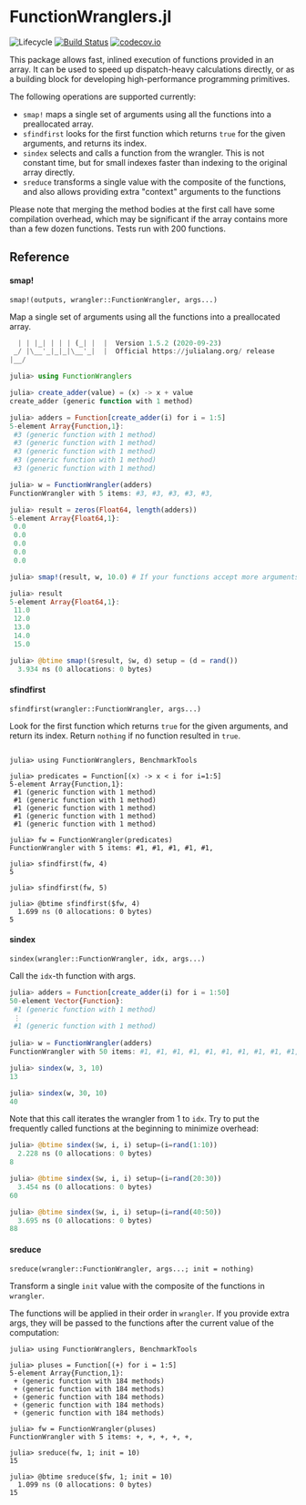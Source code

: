 # FunctionWranglers.jl

![Lifecycle](https://img.shields.io/badge/lifecycle-maturing-green.svg)
[![Build Status](https://travis-ci.com/tisztamo/FunctionWranglers.jl.svg?branch=master)](https://travis-ci.com/tisztamo/FunctionWranglers.jl)
[![codecov.io](http://codecov.io/github/tisztamo/FunctionWranglers.jl/coverage.svg?branch=master)](http://codecov.io/github/tisztamo/FunctionWranglers.jl?branch=master)

This package allows fast, inlined execution of functions provided in an array. It can be used to speed up dispatch-heavy calculations directly, or as a building block for developing high-performance programming primitives.

The following operations are supported currently:

- `smap!` maps a single set of arguments using all the functions into a preallocated array. 
- `sfindfirst` looks for the first function which returns `true` for the given arguments, and returns its index.
- `sindex` selects and calls a function from the wrangler. This is not constant time, but for small indexes faster than indexing to the original array directly.
- `sreduce` transforms a single value with the composite of the functions, and also allows providing extra "context" arguments to the functions

Please note that merging the method bodies at the first call have some compilation overhead, which may be significant if the array contains more than a few dozen functions. Tests run with 200 functions.

## Reference

#### smap!

    smap!(outputs, wrangler::FunctionWrangler, args...)

Map a single set of arguments using all the functions into a preallocated array.

```julia
  | | |_| | | | (_| |  |  Version 1.5.2 (2020-09-23)
 _/ |\__'_|_|_|\__'_|  |  Official https://julialang.org/ release
|__/ 

julia> using FunctionWranglers

julia> create_adder(value) = (x) -> x + value
create_adder (generic function with 1 method)

julia> adders = Function[create_adder(i) for i = 1:5]
5-element Array{Function,1}:
 #3 (generic function with 1 method)
 #3 (generic function with 1 method)
 #3 (generic function with 1 method)
 #3 (generic function with 1 method)
 #3 (generic function with 1 method)

julia> w = FunctionWrangler(adders)
FunctionWrangler with 5 items: #3, #3, #3, #3, #3, 

julia> result = zeros(Float64, length(adders))
5-element Array{Float64,1}:
 0.0
 0.0
 0.0
 0.0
 0.0

julia> smap!(result, w, 10.0) # If your functions accept more arguments, you can also provide them here

julia> result
5-element Array{Float64,1}:
 11.0
 12.0
 13.0
 14.0
 15.0

julia> @btime smap!($result, $w, d) setup = (d = rand())
  3.934 ns (0 allocations: 0 bytes)
```


#### sfindfirst

    sfindfirst(wrangler::FunctionWrangler, args...)

Look for the first function which returns `true` for the given arguments, and return its index. Return `nothing` if no function resulted in `true`.

```

julia> using FunctionWranglers, BenchmarkTools

julia> predicates = Function[(x) -> x < i for i=1:5]
5-element Array{Function,1}:
 #1 (generic function with 1 method)
 #1 (generic function with 1 method)
 #1 (generic function with 1 method)
 #1 (generic function with 1 method)
 #1 (generic function with 1 method)

julia> fw = FunctionWrangler(predicates)
FunctionWrangler with 5 items: #1, #1, #1, #1, #1, 

julia> sfindfirst(fw, 4)
5

julia> sfindfirst(fw, 5)

julia> @btime sfindfirst($fw, 4)
  1.699 ns (0 allocations: 0 bytes)
5
```


#### sindex

    sindex(wrangler::FunctionWrangler, idx, args...)

Call the `idx`-th function with args.

```julia
julia> adders = Function[create_adder(i) for i = 1:50]
50-element Vector{Function}:
 #1 (generic function with 1 method)
 ⋮
 #1 (generic function with 1 method)
 
julia> w = FunctionWrangler(adders)
FunctionWrangler with 50 items: #1, #1, #1, #1, #1, #1, #1, #1, #1, #1, #1, #1, #1, #1, #1, #1, #1, #1, #1, #1, #1, #1, #1, #1, #1, #1, #1, #1, #1, #1, #1, #1, #1, #1, #1, #1, #1, #1, #1, #1, #1, #1, #1, #1, #1, #1, #1, #1, #1, #1, 

julia> sindex(w, 3, 10)
13

julia> sindex(w, 30, 10)
40
```
Note that this call iterates the wrangler from 1 to `idx`. Try to
put the frequently called functions at the beginning to minimize overhead:

```julia
julia> @btime sindex($w, i, i) setup=(i=rand(1:10))
  2.228 ns (0 allocations: 0 bytes)
8

julia> @btime sindex($w, i, i) setup=(i=rand(20:30))
  3.454 ns (0 allocations: 0 bytes)
60

julia> @btime sindex($w, i, i) setup=(i=rand(40:50))
  3.695 ns (0 allocations: 0 bytes)
88
```


#### sreduce

    sreduce(wrangler::FunctionWrangler, args...; init = nothing)

Transform a single `init` value with the composite of the functions in `wrangler`.

The functions will be applied in their order in `wrangler`. If you provide extra args, they will be passed to the functions after the current value of the computation:

```
julia> using FunctionWranglers, BenchmarkTools

julia> pluses = Function[(+) for i = 1:5]
5-element Array{Function,1}:
 + (generic function with 184 methods)
 + (generic function with 184 methods)
 + (generic function with 184 methods)
 + (generic function with 184 methods)
 + (generic function with 184 methods)

julia> fw = FunctionWrangler(pluses)
FunctionWrangler with 5 items: +, +, +, +, +, 

julia> sreduce(fw, 1; init = 10)
15

julia> @btime sreduce($fw, 1; init = 10)
  1.099 ns (0 allocations: 0 bytes)
15
```
